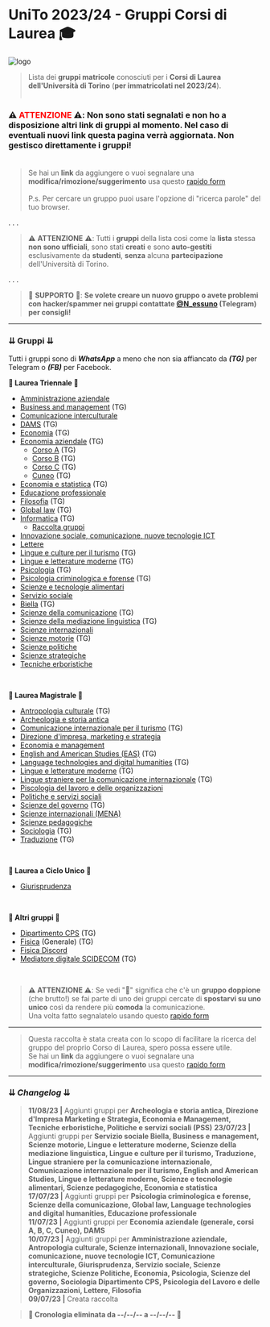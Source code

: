 # UniTo 2023/24 - Gruppi Corsi di Laurea 🎓

![logo](https://imgur.com/0j40uci.jpg)


> Lista dei **gruppi matricole** conosciuti per i **Corsi di Laurea dell'Università di Torino** (**per immatricolati nel 2023/24**).<br><br>

### ⚠️ **<span style="color:red">ATTENZIONE</span>** ⚠️:  **Non sono stati segnalati e non ho a disposizione altri link di gruppi al momento.** Nel caso di **eventuali nuovi link** questa pagina verrà **aggiornata**. **Non gestisco direttamente i gruppi!**<br><br>

> Se hai un **link** da aggiungere o vuoi segnalare una **modifica/rimozione/suggerimento** usa questo [rapido form](https://rebrand.ly/form-gruppi-unito)<br><br>
>P.s. Per cercare un gruppo puoi usare l'opzione di "ricerca parole" del tuo browser.

. . .

>⚠️ **ATTENZIONE** ⚠️: Tutti i **gruppi** della lista così come la **lista** stessa **non sono ufficiali**, sono stati **creati** e sono **auto-gestiti** esclusivamente da **studenti**, **senza** alcuna **partecipazione** dell'Università di Torino.


. . .

> 🔺 **SUPPORTO** 🔺: **Se volete creare un nuovo gruppo o avete problemi con hacker/spammer nei gruppi contattate [@N_essuno](https://t.me/N_essuno) (Telegram) per consigli!**


***

### ⇊ Gruppi ⇊

Tutti i gruppi sono di _**WhatsApp**_ a meno che non sia affiancato da _**(TG)**_ per Telegram o _**(FB)**_ per Facebook.

**🔷 Laurea Triennale 🔷**

- [Amministrazione aziendale](https://chat.whatsapp.com/IbRnRxJFBG5BL1EQghYEDe)
- [Business and management](https://t.me/+4MMhufS3xXI0Njk0) (TG)
- [Comunicazione interculturale](https://chat.whatsapp.com/KSsOJFhklHvAPwDt9tOZRe)
- [DAMS](https://t.me/+eUdeqjT4w3BjNzM0) (TG)
- [Economia](https://t.me/+opZjJM8RF3A2NGY0) (TG)
- [Economia aziendale](https://t.me/+J2v75VNnIAgzZTA0) (TG)
    - [Corso A](https://t.me/+j5wID6UA5_8wNWI0) (TG)
    - [Corso B](https://t.me/+ojW2Xqiqqk5jYjQ0) (TG)
    - [Corso C](https://t.me/+sTLVeLdipEs3ZWU8) (TG)
    - [Cuneo](https://t.me/+kIhHE28T-fg5YzA0) (TG)
- [Economia e statistica](https://t.me/+ySkgWpgvsNwyZWI0) (TG)
- [Educazione professionale](https://chat.whatsapp.com/CjHOCk4M5SQKkGswc189Rc)
- [Filosofia](https://t.me/filosofia_unito) (TG)
- [Global law](https://t.me/+53AUdmg2yUNjYTZk) (TG)
- [Informatica](https://bit.ly/3RLUMqI) (TG)
    - [Raccolta gruppi](https://bit.ly/3A2N5nR)
- [Innovazione sociale, comunicazione, nuove tecnologie ICT](https://chat.whatsapp.com/FrQA7p79SIG2yhQPdQTSud)
- [Lettere](https://chat.whatsapp.com/Gu3cEayRNCyHJm3LaSXEPY)
- [Lingue e culture per il turismo](https://t.me/+dj2LGe4ud6VjMTM0) (TG)
- [Lingue e letterature moderne](https://t.me/+TFXPEX3bf0cxYTlk) (TG)
- [Psicologia](https://t.me/+rFiesUrNQBRkMGVk) (TG)
- [Psicologia criminologica e forense](https://t.me/+bMRa8gOibJk0YjBk) (TG)
- [Scienze e tecnologie alimentari](https://chat.whatsapp.com/I93gCXgY5Cg767DadiQ8wG)
- [Servizio sociale](https://chat.whatsapp.com/L9xQv6mZ9X8G6OvQT6gbwJ)
 - [Biella](https://t.me/+tKFZuEiv2tQwMDE8) (TG)
- [Scienze della comunicazione](https://t.me/+GyIQSQfvYNw5ZGU0) (TG)
- [Scienze della mediazione linguistica](https://t.me/+L3wZ2BFYSCViZmVk) (TG)
- [Scienze internazionali](https://chat.whatsapp.com/LT2I5XmLX52JdyW6FlKvJj)
- [Scienze motorie](https://t.me/+lMn-2gp8GNBiMTA0) (TG)
- [Scienze politiche](https://chat.whatsapp.com/FjuoMcAu2NYBI8uShZrLoA)
- [Scienze strategiche](https://chat.whatsapp.com/CmrsUK6u2G32PtDTVCy4h8)
- [Tecniche erboristiche](https://t.me/tecnicheerboristiche)




<br>

**🔶 Laurea Magistrale 🔶**

- [Antropologia culturale](https://t.me/+yjGk98sTj4EzYWY0) (TG)
- [Archeologia e storia antica](https://chat.whatsapp.com/GW2YUmOYT9dJPm6eegyVfM)
- [Comunicazione internazionale per il turismo](https://t.me/+a7hp_6ZXYDdkZTU0) (TG)
- [Direzione d'impresa, marketing e strategia](https://chat.whatsapp.com/HgFPijDq114JuteejQ5v12)
- [Economia e management](https://chat.whatsapp.com/ELWvt3OnnWP8asXpXC1usU)
- [English and American Studies (EAS)](https://t.me/+Taf8W3V3m8E3Njk0) (TG)
- [Language technologies and digital humanities](https://t.me/+htvJ1GjyB2VmZDBk) (TG)
- [Lingue e letterature moderne](https://t.me/+jG9IxuXyzDFkODNk) (TG)
- [Lingue straniere per la comunicazione internazionale](https://t.me/+r6b7l-jnKidlZjM8) (TG)
- [Piscologia del lavoro e delle organizzazioni](https://chat.whatsapp.com/JB8uFSjpWdJECgt0xydUKV)
- [Politiche e servizi sociali](https://chat.whatsapp.com/Lje1YyRBhZW20aqUZPkD59)
- [Scienze del governo](https://t.me/+-MSUy0tL7FIxOGU0) (TG)
- [Scienze internazionali (MENA)](https://chat.whatsapp.com/KlQ4CwX6XN67MIIvWbh57I)
- [Scienze pedagogiche](https://chat.whatsapp.com/JJ7Tlnot8KNIjeagJWZ9cO)
- [Sociologia](https://t.me/+URuxJdtYkwYxZjY8) (TG)
- [Traduzione](https://t.me/+cuO-ZYFpXok3ODhk) (TG)



<br>

**🔷 Laurea a Ciclo Unico 🔷**
- [Giurisprudenza](https://chat.whatsapp.com/Hwtcw9LMHkuDgEEd1m0Cl3)





<br>

**🔶 Altri gruppi 🔶**

- [Dipartimento CPS](https://t.me/+_oorPbeoxTE0M2I0) (TG)
- [Fisica](https://t.me/fisicaUNITO) (Generale) (TG)
- [Fisica Discord](https://discord.gg/gmxv5vS6)
- [Mediatore digitale SCIDECOM](https://t.me/digitale_scidecom_unito) (TG)

<br>

>**⚠️ ATTENZIONE ⚠️**: Se vedi "🔴" significa che c'è un **gruppo doppione** (che brutto!) se fai parte di uno dei gruppi cercate di **spostarvi su uno unico** così da rendere più **comoda** la comunicazione.<br>
>Una volta fatto segnalatelo usando questo [rapido form](https://rebrand.ly/form-gruppi-unito)

***

>Questa raccolta è stata creata con lo scopo di facilitare la ricerca del gruppo del proprio Corso di Laurea, spero possa essere utile.<br>
>Se hai un **link** da aggiungere o vuoi segnalare una **modifica/rimozione/suggerimento** usa questo [rapido form](https://rebrand.ly/form-gruppi-unito)

***

### ⇊ *Changelog* ⇊

>**11/08/23 |** Aggiunti gruppi per **Archeologia e storia antica, Direzione d'Impresa Marketing e Strategia, Economia e Management, Tecniche erboristiche, Politiche e servizi sociali (PSS)**
>**23/07/23 |** Aggiunti gruppi per **Servizio sociale Biella, Business e management, Scienze motorie, Lingue e letterature moderne, Scienze della mediazione linguistica, Lingue e culture per il turismo, Traduzione, Lingue straniere per la comunicazione internazionale, Comunicazione internazionale per il turismo, English and American Studies, Lingue e letterature moderne, Scienze e tecnologie alimentari, Scienze pedagogiche, Economia e statistica**<br>
>**17/07/23 |** Aggiunti gruppi per **Psicologia criminologica e forense, Scienze della comunicazione, Global law, Language technologies and digital humanities, Educazione professionale**<br>
>**11/07/23 |** Aggiunti gruppi per **Economia aziendale (generale, corsi A, B, C, Cuneo), DAMS**<br>
>**10/07/23 |** Aggiunti gruppi per **Amministrazione aziendale, Antropologia culturale, Scienze internazionali, Innovazione sociale, comunicazione, nuove tecnologie ICT, Comunicazione interculturale, Giurisprudenza, Servizio sociale, Scienze strategiche, Scienze Politiche, Economia, Psicologia, Scienze del governo, Sociologia Dipartimento CPS, Psicologia del Lavoro e delle Organizzazioni, Lettere, Filosofia**<br>
>**09/07/23 |** Creata raccolta<br>

>**🔺 Cronologia eliminata da --/--/-- a  --/--/-- 🔺**<br>


